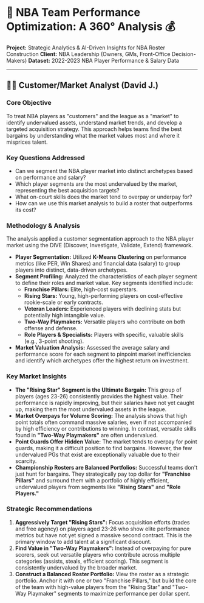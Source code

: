 # 🏀 NBA Team Performance Optimization: A 360° Analysis 💰

**Project:** Strategic Analytics & AI-Driven Insights for NBA Roster Construction
**Client:** NBA Leadership (Owners, GMs, Front-Office Decision-Makers)
**Dataset:** 2022-2023 NBA Player Performance & Salary Data

---

## 👨‍💻 Customer/Market Analyst (David J.)

### Core Objective

To treat NBA players as "customers" and the league as a "market" to identify undervalued assets, understand market trends, and develop a targeted acquisition strategy. This approach helps teams find the best bargains by understanding what the market values most and where it misprices talent.

### Key Questions Addressed

* Can we segment the NBA player market into distinct archetypes based on performance and salary?
* Which player segments are the most undervalued by the market, representing the best acquisition targets?
* What on-court skills does the market tend to overpay or underpay for?
* How can we use this market analysis to build a roster that outperforms its cost?

### Methodology & Analysis

The analysis applied a customer segmentation approach to the NBA player market using the DIVE (Discover, Investigate, Validate, Extend) framework.

* **Player Segmentation:** Utilized **K-Means Clustering** on performance metrics (like PER, Win Shares) and financial data (salary) to group players into distinct, data-driven archetypes.
* **Segment Profiling:** Analyzed the characteristics of each player segment to define their roles and market value. Key segments identified include:
    * **Franchise Pillars:** Elite, high-cost superstars.
    * **Rising Stars:** Young, high-performing players on cost-effective rookie-scale or early contracts.
    * **Veteran Leaders:** Experienced players with declining stats but potentially high intangible value.
    * **Two-Way Playmakers:** Versatile players who contribute on both offense and defense.
    * **Role Players & Specialists:** Players with specific, valuable skills (e.g., 3-point shooting).
* **Market Valuation Analysis:** Assessed the average salary and performance score for each segment to pinpoint market inefficiencies and identify which archetypes offer the highest return on investment.

### Key Market Insights

* **The "Rising Star" Segment is the Ultimate Bargain:** This group of players (ages 23-26) consistently provides the highest value. Their performance is rapidly improving, but their salaries have not yet caught up, making them the most undervalued assets in the league.
* **Market Overpays for Volume Scoring:** The analysis shows that high point totals often command massive salaries, even if not accompanied by high efficiency or contributions to winning. In contrast, versatile skills found in **"Two-Way Playmakers"** are often undervalued.
* **Point Guards Offer Hidden Value:** The market tends to overpay for point guards, making it a difficult position to find bargains. However, the few undervalued PGs that exist are exceptionally valuable due to their scarcity.
* **Championship Rosters are Balanced Portfolios:** Successful teams don't just hunt for bargains. They strategically pay top dollar for **"Franchise Pillars"** and surround them with a portfolio of highly efficient, undervalued players from segments like **"Rising Stars"** and **"Role Players."**

### Strategic Recommendations

1.  **Aggressively Target "Rising Stars":** Focus acquisition efforts (trades and free agency) on players aged 23-26 who show elite performance metrics but have not yet signed a massive second contract. This is the primary window to add talent at a significant discount.
2.  **Find Value in "Two-Way Playmakers":** Instead of overpaying for pure scorers, seek out versatile players who contribute across multiple categories (assists, steals, efficient scoring). This segment is consistently undervalued by the broader market.
3.  **Construct a Balanced Roster Portfolio:** View the roster as a strategic portfolio. Anchor it with one or two "Franchise Pillars," but build the core of the team with high-value players from the "Rising Star" and "Two-Way Playmaker" segments to maximize performance per dollar spent.